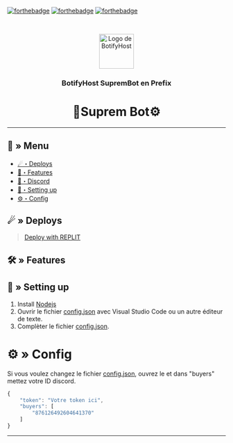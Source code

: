  [![forthebadge](https://forthebadge.com/images/badges/made-with-javascript.svg)](https://www.javascript.com/)
[![forthebadge](https://forthebadge.com/images/badges/uses-git.svg)](https://github.com/)
[![forthebadge](https://forthebadge.com/images/badges/check-it-out.svg)](https://discord.gg/XcxVP9DYjy)

<br />
<p align="center">
  <a href="https://github.com/BNTFeujjj/SupremBot-Prefix">
    <img src="https://cdn.discordapp.com/attachments/1175393525479788646/1175403947079516221/BotifyHost_PP_Feuille_Normal.png?ex=656b1b3a&is=6558a63a&hm=735a5a6c2bd9ce3b7d832c3252eecd50a160819a2f6db40430b0136543501c7a&" alt="Logo de BotifyHost" width="80" height="80">
  </a>

  <h3 align="center">BotifyHost SupremBot en Prefix</h3>



<h1 align="center">
 🦅Suprem Bot⚙
</h1>

---
## <a id="menu"></a>🔱 » Menu

- [☄・Deploys](#deploys)
- [🔰・Features](#features)
- [🌌・Discord](https://discord.gg/Rq6mnAtuMc)
- [🎉・Setting up](#setup)
- [⚙・Config](#config)
## <a id="deploys"></a>☄ » Deploys
> [Deploy with REPLIT](https://replit.com/)

## <a id="features"></a>🛠 » Features


## <a id="setup"></a> 📁 » Setting up

1. Install [Nodejs](https://nodejs.org/)
2. Ouvrir le fichier [config.json](https://github.com/BNTFeujjj/SupremBot-Prefix/blob/main/config.json) avec Visual Studio Code ou un autre éditeur de texte.
3. Complèter le fichier [config.json](https://github.com/BNTFeujjj/SupremBot-Prefix/blob/main/config.json).

# <a id="config"></a>⚙ » Config

Si vous voulez changez le fichier [config.json](https://github.com/BNTFeujjj/SupremBot-Prefix/blob/main/config.json), ouvrez le et dans "buyers" mettez votre ID discord.

```js
{
    "token": "Votre token ici",
    "buyers": [
        "876126492604641370"
    ]
}

```

---

